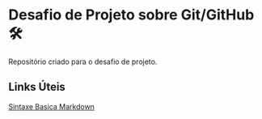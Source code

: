 # Desafio de Projeto sobre Git/GitHub 🛠️
Repositório criado para o desafio de projeto.

## Links Úteis
[Sintaxe Basica Markdown](https://markdown.net.br/sintaxe-basica/)

